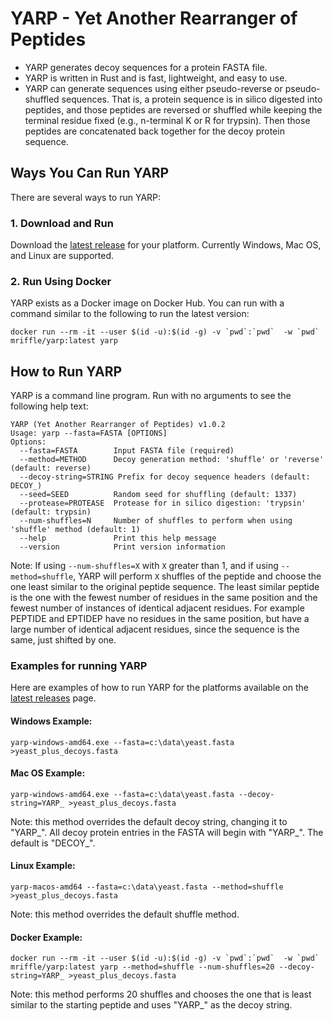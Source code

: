 # YARP - Yet Another Rearranger of Peptides

- YARP generates decoy sequences for a protein FASTA file. 
- YARP is written in Rust and is fast, lightweight, and easy to use.
- YARP can generate sequences using either pseudo-reverse or pseudo-shuffled sequences. That is, a protein sequence
  is in silico digested into peptides, and those peptides are reversed or shuffled while keeping the terminal residue
  fixed (e.g., n-terminal K or R for trypsin). Then those peptides are concatenated back together for the decoy protein
  sequence.

## Ways You Can Run YARP
There are several ways to run YARP:

### 1. Download and Run
Download the [latest release](https://github.com/mriffle/yarp/releases) for your platform. Currently Windows, 
Mac OS, and Linux are supported.

### 2. Run Using Docker
YARP exists as a Docker image on Docker Hub. You can run with a command similar to the following to run
the latest version:

``docker run --rm -it --user $(id -u):$(id -g) -v `pwd`:`pwd`  -w `pwd` mriffle/yarp:latest yarp``

## How to Run YARP
YARP is a command line program. Run with no arguments to see the following help text:

```
YARP (Yet Another Rearranger of Peptides) v1.0.2
Usage: yarp --fasta=FASTA [OPTIONS]
Options:
  --fasta=FASTA        Input FASTA file (required)
  --method=METHOD      Decoy generation method: 'shuffle' or 'reverse' (default: reverse)
  --decoy-string=STRING Prefix for decoy sequence headers (default: DECOY_)
  --seed=SEED          Random seed for shuffling (default: 1337)
  --protease=PROTEASE  Protease for in silico digestion: 'trypsin' (default: trypsin)
  --num-shuffles=N     Number of shuffles to perform when using 'shuffle' method (default: 1)
  --help               Print this help message
  --version            Print version information
```

Note: If using ``--num-shuffles=X`` with ``X`` greater than 1, and if using ``--method=shuffle``, YARP will
perform ``X`` shuffles of the peptide and choose the one least similar to the original peptide sequence. The
least similar peptide is the one with the fewest number of residues in the same position and the fewest number
of instances of identical adjacent residues. For example PEPTIDE and EPTIDEP have no residues in the same
position, but have a large number of identical adjacent residues, since the sequence is the same, just shifted
by one.

### Examples for running YARP
Here are examples of how to run YARP for the platforms available on the
[latest releases](https://github.com/mriffle/yarp/releases) page.

#### Windows Example:
``yarp-windows-amd64.exe --fasta=c:\data\yeast.fasta >yeast_plus_decoys.fasta``

#### Mac OS Example:
``yarp-windows-amd64.exe --fasta=c:\data\yeast.fasta --decoy-string=YARP_ >yeast_plus_decoys.fasta``

Note: this method overrides the default decoy string, changing it to "YARP_". All decoy protein
entries in the FASTA will begin with "YARP_". The default is "DECOY_".

#### Linux Example:
``yarp-macos-amd64 --fasta=c:\data\yeast.fasta --method=shuffle >yeast_plus_decoys.fasta``

Note: this method overrides the default shuffle method.

#### Docker Example:
``docker run --rm -it --user $(id -u):$(id -g) -v `pwd`:`pwd`  -w `pwd` mriffle/yarp:latest yarp --method=shuffle --num-shuffles=20 --decoy-string=YARP_ >yeast_plus_decoys.fasta``

Note: this method performs 20 shuffles and chooses the one that is least similar to the starting peptide and uses
"YARP_" as the decoy string.

